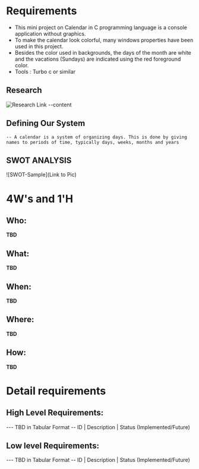 # Requirements
- This mini project on Calendar in C programming language is a console application without graphics.
- To make the calendar look colorful, many windows properties have been used in this project.
- Besides the color used in backgrounds, the days of the month are white and the vacations (Sundays) are indicated using the red foreground color.
- Tools : Turbo c or similar 

## Research
![Research Link](https://openresearchcalendar.org/)
--content 
## Defining Our System
    -- A calendar is a system of organizing days. This is done by giving names to periods of time, typically days, weeks, months and years
## SWOT ANALYSIS
![SWOT-Sample](Link to Pic)

# 4W&#39;s and 1&#39;H

## Who:

**TBD**

## What:

**TBD**

## When:

**TBD**

## Where:

**TBD**

## How:

**TBD**

# Detail requirements
## High Level Requirements:
--- TBD in Tabular Format 
-- ID | Description | Status (Implemented/Future)


##  Low level Requirements:
--- TBD in Tabular Format 
-- ID | Description | Status (Implemented/Future)
